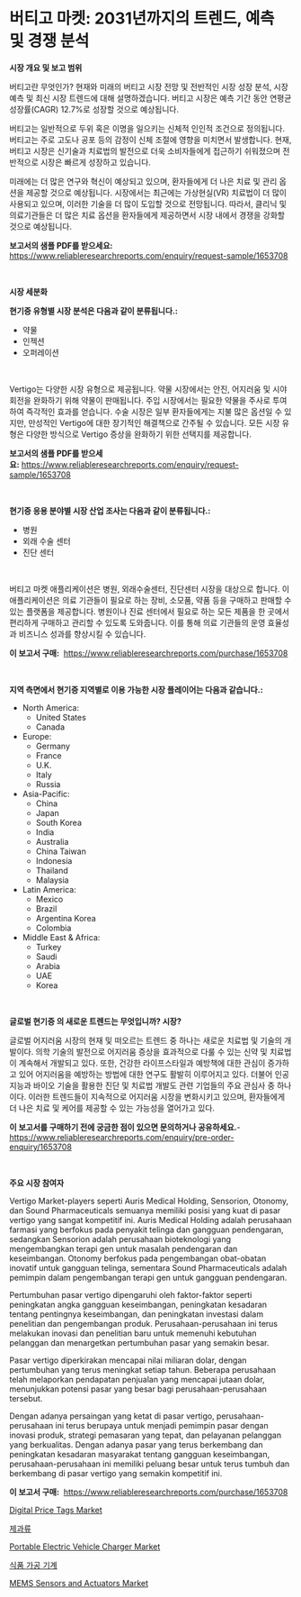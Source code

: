 <p><h1>버티고 마켓: 2031년까지의 트렌드, 예측 및 경쟁 분석</h1></p><p><strong>시장 개요 및 보고 범위</strong></p>
<p><p>버티고란 무엇인가? 현재와 미래의 버티고 시장 전망 및 전반적인 시장 성장 분석, 시장 예측 및 최신 시장 트렌드에 대해 설명하겠습니다. 버티고 시장은 예측 기간 동안 연평균 성장률(CAGR) 12.7%로 성장할 것으로 예상됩니다. </p><p>버티고는 일반적으로 두위 혹은 이명을 일으키는 신체적 인인적 조건으로 정의됩니다. 버티고는 주로 고도나 공포 등의 감정이 신체 조절에 영향을 미치면서 발생합니다. 현재, 버티고 시장은 신기술과 치료법의 발전으로 더욱 소비자들에게 접근하기 쉬워졌으며 전반적으로 시장은 빠르게 성장하고 있습니다.</p><p>미래에는 더 많은 연구와 혁신이 예상되고 있으며, 환자들에게 더 나은 치료 및 관리 옵션을 제공할 것으로 예상됩니다. 시장에서는 최근에는 가상현실(VR) 치료법이 더 많이 사용되고 있으며, 이러한 기술을 더 많이 도입할 것으로 전망됩니다. 따라서, 클리닉 및 의료기관들은 더 많은 치료 옵션을 환자들에게 제공하면서 시장 내에서 경쟁을 강화할 것으로 예상됩니다.</p></p>
<p><strong>보고서의 샘플 PDF를 받으세요:</strong> <a href="https://www.reliableresearchreports.com/enquiry/request-sample/1653708">https://www.reliableresearchreports.com/enquiry/request-sample/1653708</a></p>
<p>&nbsp;</p>
<p><strong>시장 세분화</strong></p>
<p><strong>현기증 유형별 시장 분석은 다음과 같이 분류됩니다.:</strong></p>
<p><ul><li>약물</li><li>인젝션</li><li>오퍼레이션</li></ul></p>
<p>&nbsp;</p>
<p><p>Vertigo는 다양한 시장 유형으로 제공됩니다. 약물 시장에서는 안진, 어지러움 및 시야 회전을 완화하기 위해 약물이 판매됩니다. 주입 시장에서는 필요한 약물을 주사로 투여하여 즉각적인 효과를 얻습니다. 수술 시장은 일부 환자들에게는 지불 많은 옵션일 수 있지만, 만성적인 Vertigo에 대한 장기적인 해결책으로 간주될 수 있습니다. 모든 시장 유형은 다양한 방식으로 Vertigo 증상을 완화하기 위한 선택지를 제공합니다.</p></p>
<p><strong>보고서의 샘플 PDF를 받으세요:</strong>&nbsp;<a href="https://www.reliableresearchreports.com/enquiry/request-sample/1653708">https://www.reliableresearchreports.com/enquiry/request-sample/1653708</a></p>
<p>&nbsp;</p>
<p><strong> 현기증 응용 분야별 시장 산업 조사는 다음과 같이 분류됩니다.:</strong></p>
<p><ul><li>병원</li><li>외래 수술 센터</li><li>진단 센터</li></ul></p>
<p>&nbsp;</p>
<p><p>버티고 마켓 애플리케이션은 병원, 외래수술센터, 진단센터 시장을 대상으로 합니다. 이 애플리케이션은 의료 기관들이 필요로 하는 장비, 소모품, 약품 등을 구매하고 판매할 수 있는 플랫폼을 제공합니다. 병원이나 진료 센터에서 필요로 하는 모든 제품을 한 곳에서 편리하게 구매하고 관리할 수 있도록 도와줍니다. 이를 통해 의료 기관들의 운영 효율성과 비즈니스 성과를 향상시킬 수 있습니다.</p></p>
<p><strong>이 보고서 구매:</strong>&nbsp; <a href="https://www.reliableresearchreports.com/purchase/1653708">https://www.reliableresearchreports.com/purchase/1653708</a></p>
<p>&nbsp;</p>
<p><strong>지역 측면에서 현기증 지역별로 이용 가능한 시장 플레이어는 다음과 같습니다.:</strong></p>
<p><ul>
    <li>
        North America:
        <ul>
            <li>United States</li>
            <li>Canada</li>
        </ul>
    </li>
    <li>
        Europe:
        <ul>
            <li>Germany</li>
            <li>France</li>
            <li>U.K.</li>
            <li>Italy</li>
            <li>Russia</li>
        </ul>
    </li>
    <li>
        Asia-Pacific:
        <ul>
            <li>China</li>
            <li>Japan</li>
            <li>South Korea</li>
            <li>India</li>
            <li>Australia</li>
            <li>China Taiwan</li>
            <li>Indonesia</li>
            <li>Thailand</li>
            <li>Malaysia</li>
        </ul>
    </li>
    <li>
        Latin America:
        <ul>
            <li>Mexico</li>
            <li>Brazil</li>
            <li>Argentina Korea</li>
            <li>Colombia</li>
        </ul>
    </li>
    <li>
        Middle East & Africa:
        <ul>
            <li>Turkey</li>
            <li>Saudi</li>
            <li>Arabia</li>
            <li>UAE</li>
            <li>Korea</li>
        </ul>
    </li>
    </ul></p>
<p>&nbsp;</p>
<p><strong>글로벌 현기증 의 새로운 트렌드는 무엇입니까? 시장?</strong></p>
<p><p>글로벌 어지러움 시장의 현재 및 떠오르는 트렌드 중 하나는 새로운 치료법 및 기술의 개발이다. 의학 기술의 발전으로 어지러움 증상을 효과적으로 다룰 수 있는 신약 및 치료법이 계속해서 개발되고 있다. 또한, 건강한 라이프스타일과 예방책에 대한 관심이 증가하고 있어 어지러움을 예방하는 방법에 대한 연구도 활발히 이루어지고 있다. 더불어 인공지능과 바이오 기술을 활용한 진단 및 치료법 개발도 관련 기업들의 주요 관심사 중 하나이다. 이러한 트렌드들이 지속적으로 어지러움 시장을 변화시키고 있으며, 환자들에게 더 나은 치료 및 케어를 제공할 수 있는 가능성을 열어가고 있다.</p></p>
<p><strong>이 보고서를 구매하기 전에 궁금한 점이 있으면 문의하거나 공유하세요.</strong>- <a href="https://www.reliableresearchreports.com/enquiry/pre-order-enquiry/1653708">https://www.reliableresearchreports.com/enquiry/pre-order-enquiry/1653708</a></p>
<p>&nbsp;</p>
<p><strong>주요 시장 참여자</strong></p>
<p><p>Vertigo Market-players seperti Auris Medical Holding, Sensorion, Otonomy, dan Sound Pharmaceuticals semuanya memiliki posisi yang kuat di pasar vertigo yang sangat kompetitif ini. Auris Medical Holding adalah perusahaan farmasi yang berfokus pada penyakit telinga dan gangguan pendengaran, sedangkan Sensorion adalah perusahaan bioteknologi yang mengembangkan terapi gen untuk masalah pendengaran dan keseimbangan. Otonomy berfokus pada pengembangan obat-obatan inovatif untuk gangguan telinga, sementara Sound Pharmaceuticals adalah pemimpin dalam pengembangan terapi gen untuk gangguan pendengaran.</p><p>Pertumbuhan pasar vertigo dipengaruhi oleh faktor-faktor seperti peningkatan angka gangguan keseimbangan, peningkatan kesadaran tentang pentingnya keseimbangan, dan peningkatan investasi dalam penelitian dan pengembangan produk. Perusahaan-perusahaan ini terus melakukan inovasi dan penelitian baru untuk memenuhi kebutuhan pelanggan dan menargetkan pertumbuhan pasar yang semakin besar.</p><p>Pasar vertigo diperkirakan mencapai nilai miliaran dolar, dengan pertumbuhan yang terus meningkat setiap tahun. Beberapa perusahaan telah melaporkan pendapatan penjualan yang mencapai jutaan dolar, menunjukkan potensi pasar yang besar bagi perusahaan-perusahaan tersebut.</p><p>Dengan adanya persaingan yang ketat di pasar vertigo, perusahaan-perusahaan ini terus berupaya untuk menjadi pemimpin pasar dengan inovasi produk, strategi pemasaran yang tepat, dan pelayanan pelanggan yang berkualitas. Dengan adanya pasar yang terus berkembang dan peningkatan kesadaran masyarakat tentang gangguan keseimbangan, perusahaan-perusahaan ini memiliki peluang besar untuk terus tumbuh dan berkembang di pasar vertigo yang semakin kompetitif ini.</p></p>
<p><strong>이 보고서 구매:</strong>&nbsp;&nbsp;<a href="https://www.reliableresearchreports.com/purchase/1653708">https://www.reliableresearchreports.com/purchase/1653708</a></p>
<p><p><a href="https://github.com/sonuprakash1/Market-Research-Report-List-2/blob/main/digital-price-tags-market.md">Digital Price Tags Market</a></p><p><a href="https://github.com/trmesnao7959541/Market-Research-Report-List-1/blob/main/368016310979.md">제과류</a></p><p><a href="https://issuu.com/reportprime-2/docs/portable-electric-vehicle-charger-market-size-2030">Portable Electric Vehicle Charger Market</a></p><p><a href="https://github.com/vsn7qpua81q/Market-Research-Report-List-1/blob/main/259898210980.md">식품 가공 기계</a></p><p><a href="https://github.com/jhcraigie/Market-Research-Report-List-2/blob/main/mems-sensors-and-actuators-market.md">MEMS Sensors and Actuators Market</a></p></p>
